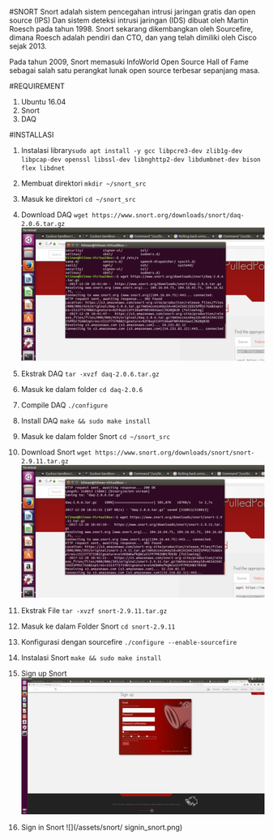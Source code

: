 #SNORT
Snort adalah sistem pencegahan intrusi jaringan gratis dan open source (IPS) Dan sistem deteksi intrusi jaringan (IDS)  dibuat oleh Martin Roesch pada tahun 1998.  Snort sekarang dikembangkan oleh Sourcefire, dimana Roesch adalah pendiri dan CTO, dan yang telah dimiliki oleh Cisco sejak 2013.

Pada tahun 2009, Snort memasuki InfoWorld Open Source Hall of Fame sebagai salah satu perangkat lunak open source terbesar sepanjang masa.

#REQUIREMENT
1. Ubuntu 16.04
2. Snort
3. DAQ

#INSTALLASI
1. Instalasi library`sudo apt install -y gcc libpcre3-dev zlib1g-dev libpcap-dev openssl libssl-dev libnghttp2-dev libdumbnet-dev bison flex libdnet`

2. Membuat direktori `mkdir ~/snort_src`

3. Masuk ke direktori `cd ~/snort_src`

4. Download DAQ `wget https://www.snort.org/downloads/snort/daq-2.0.6.tar.gz`
![](/assets/snort/get_daq.png)
5. Ekstrak DAQ `tar -xvzf daq-2.0.6.tar.gz`

6. Masuk ke dalam folder `cd daq-2.0.6`

7. Compile DAQ `./configure`

8. Install DAQ `make && sudo make install`

9. Masuk ke dalam folder Snort `cd ~/snort_src`

10. Download Snort `wget https://www.snort.org/downloads/snort/snort-2.9.11.tar.gz`
![](/assets/snort/get_snort.png)
11. Ekstrak File `tar -xvzf snort-2.9.11.tar.gz`

12. Masuk ke dalam Folder Snort `cd snort-2.9.11`

13. Konfigurasi dengan sourcefire `./configure --enable-sourcefire`

14. Instalasi Snort `make && sudo make install`

15. Sign up Snort 
![](/assets/snort/signup_snort.png)
16. Sign in Snort
![](/assets/snort/ signin_snort.png)